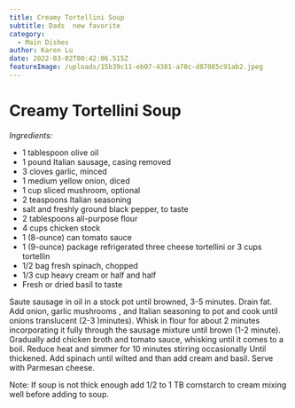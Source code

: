```yaml
---
title: Creamy Tortellini Soup
subtitle: Dads  new favorite
category:
  - Main Dishes
author: Karen Lu
date: 2022-03-02T00:42:06.515Z
featureImage: /uploads/15b39c11-eb07-4381-a70c-d87085c91ab2.jpeg
---
```

# Creamy Tortellini Soup

*Ingredients:*

* 1 tablespoon olive oil
* 1 pound Italian sausage, casing removed
* 3 cloves garlic, minced
* 1 medium yellow onion, diced
* 1 cup sliced mushroom, optional
* 2 teaspoons Italian seasoning
* salt and freshly ground black pepper, to taste
* 2 tablespoons all-purpose flour
* 4 cups chicken stock
* 1 (8-ounce) can tomato sauce
* 1 (9-ounce) package refrigerated three cheese tortellini or 3 cups  tortellin
* 1/2 bag fresh spinach, chopped
* 1/3 cup heavy cream or half and half
* Fresh or dried basil to taste

Saute sausage in oil in a stock pot until browned, 3-5 minutes.  Drain fat. Add onion, garlic mushrooms , and Italian seasoning to pot and cook until onions translucent (2-3 )minutes).  Whisk in flour for about 2 minutes incorporating it fully through the sausage mixture until brown (1-2 minute). Gradually add chicken broth and tomato sauce, whisking until it comes to a boil. Reduce heat and simmer for 10 minutes stirring occasionally Until thickened. Add spinach until wilted and than add cream and basil.  Serve with Parmesan cheese.

Note: If soup is not thick enough add 1/2 to 1 TB cornstarch to cream mixing well before adding to soup.